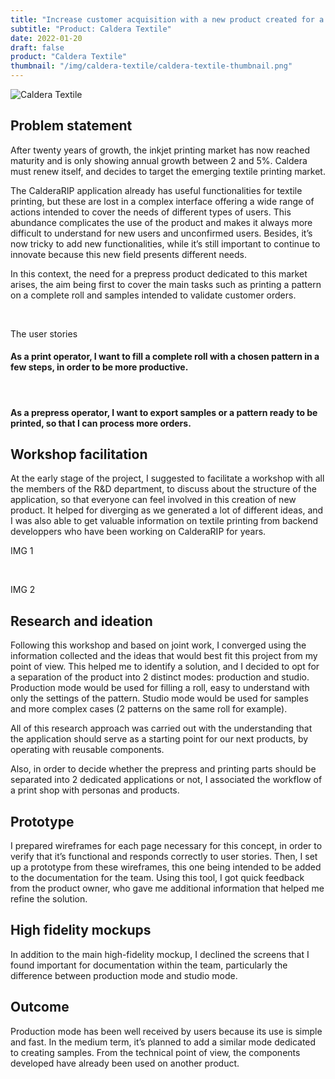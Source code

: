 ```yaml
---
title: "Increase customer acquisition with a new product created for a vertical approach"
subtitle: "Product: Caldera Textile"
date: 2022-01-20
draft: false
product: "Caldera Textile"
thumbnail: "/img/caldera-textile/caldera-textile-thumbnail.png"
---
```


<img src="/img/caldera-textile/caldera-textile-thumbnail-3x.png" class="sm-img mb-6" alt="Caldera Textile">

<section>

<div class="row">

<div class="col-12 col-lg-7">

## Problem statement

After twenty years of growth, the inkjet printing market has now reached maturity and is only showing annual growth between 2 and 5%. Caldera must renew itself, and decides to target the emerging textile printing market. 

The CalderaRIP application already has useful functionalities for textile printing, but these are lost in a complex interface offering a wide range of actions intended to cover the needs of different types of users. This abundance complicates the use of the product and makes it always more difficult to understand for new users and unconfirmed users. Besides, it’s now tricky to add new functionalities, while it’s still important to continue to innovate because this new field presents different needs.  

In this context, the need for a prepress product dedicated to this market arises, the aim being first to cover the main tasks such as printing a pattern on a complete roll and samples intended to validate customer orders.

</div>

<div class="col-md-1">&nbsp;</div>

<div class="col-12 col-lg-4 d-flex align-items-center">

<div class="sm-card">
    
<p class="sm-card-title">The user stories</p>

#### As a print operator, I want to fill a complete roll with a chosen pattern in a few steps, in order to be more productive.  

<br>

#### As a prepress operator, I want to export samples or a pattern ready to be printed, so that I can process more orders.

</div>

</div>

</div>

</section>

<section>

## Workshop facilitation
At the early stage of the project, I suggested to facilitate a workshop with all the members of the R&D department, to discuss about the structure of the application, so that everyone can feel involved in this creation of new product. It helped for diverging as we generated a lot of different ideas, and I was also able to get valuable information on textile printing from backend developpers who have been working on CalderaRIP for years.





<div class="row mt-4">

<div class="col-12 col-lg-7">

IMG 1

</div>

<div class="col-md-1">&nbsp;</div>

<div class="col-12 col-lg-4 d-flex align-items-center">

IMG 2

</div>

</div>




</section>

<section>

## Research and ideation
Following this workshop and based on joint work, I converged using the information collected and the ideas that would best fit this project from my point of view.
This helped me to identify a solution, and I decided to opt for a separation of the product into 2 distinct modes: production and studio. Production mode would be used for filling a roll, easy to understand with only the settings of the pattern. Studio mode would be used for samples and more complex cases (2 patterns on the same roll for example).
 
All of this research approach was carried out with the understanding that the application should serve as a starting point for our next products, by operating with reusable components.

Also, in order to decide whether the prepress and printing parts should be separated into 2 dedicated applications or not, I associated the workflow of a print shop with personas and products.

</section>

<section>

## Prototype
I prepared wireframes for each page necessary for this concept, in order to verify that it’s functional and responds correctly to user stories. Then, I set up a prototype from these wireframes, this one being intended to be added to the documentation for the team. Using this tool, I got quick feedback from the product owner, who gave me additional information that helped me refine the solution.

</section>

<section>

## High fidelity mockups
In addition to the main high-fidelity mockup, I declined the screens that I found important for documentation within the team, particularly the difference between production mode and studio mode.

</section>

<section>

## Outcome
Production mode has been well received by users because its use is simple and fast. In the medium term, it’s planned to add a similar mode dedicated to creating samples. From the technical point of view, the components developed have already been used on another product.

</section>